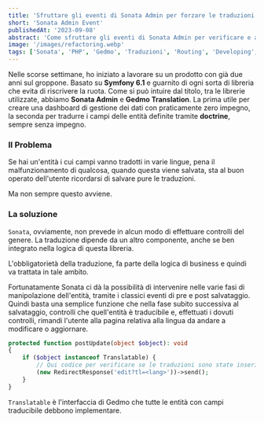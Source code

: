 ```yaml
---
title: 'Sfruttare gli eventi di Sonata Admin per forzare le traduzioni'
short: 'Sonata Admin Event'
publishedAt: '2023-09-08'
abstract: 'Come sfruttare gli eventi di Sonata Admin per verificare e aggiungere informazioni, o rimandare a una nuova pagina'
image: '/images/refactoring.webp'
tags: ['Sonata', 'PHP', 'Gedmo', 'Traduzioni', 'Routing', 'Developing', 'Doctrine']
---
```

Nelle scorse settimane, ho iniziato a lavorare su un prodotto con già due anni sul groppone. Basato su **Symfony 6.1** e 
guarnito di ogni sorta di libreria che evita di riscrivere la ruota.
Come si può intuire dal titolo, tra le librerie utilizzate, abbiamo **Sonata Admin** e **Gedmo Translation**. La prima 
utile per creare una dashboard di gestione dei dati con praticamente zero impegno, la seconda per tradurre i campi delle
entità definite tramite **doctrine**, sempre senza impegno.
### Il Problema
Se hai un'entità i cui campi vanno tradotti in varie lingue, pena il malfunzionamento di qualcosa, quando questa
viene salvata, sta al buon operato dell'utente ricordarsi di salvare pure le traduzioni.

Ma non sempre questo avviene.
### La soluzione
`Sonata`, ovviamente, non prevede in alcun modo di effettuare controlli del genere. La traduzione dipende da un altro
componente, anche se ben integrato nella logica di questa libreria.

L'obbligatorietà della traduzione, fa parte della logica di business e quindi va trattata in tale ambito.

Fortunatamente Sonata ci dà la possibilità di intervenire nelle varie fasi di manipolazione dell'entità, tramite i
classici eventi di pre e post salvataggio.
Quindi basta una semplice funzione che nella fase subito successiva al salvataggio, controlli che quell'entità è
traducibile e, effettuati i dovuti controlli, rimandi l'utente alla pagina relativa alla lingua da andare a modificare o
aggiornare.

```php
protected function postUpdate(object $object): void
{
    if ($object instanceof Translatable) {
        // Qui codice per verificare se le traduzioni sono state inserite/aggiornate
        (new RedirectResponse('edit?tl=<lang>'))->send();
    }
}
```

`Translatable` è l'interfaccia di Gedmo che tutte le entità con campi traducibile debbono implementare. 
